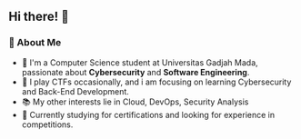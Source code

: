 
<!--
**bayuugm/bayuugm** is a ✨ _special_ ✨ repository because its `README.md` (this file) appears on your GitHub profile.

Here are some ideas to get you started:

- 🔭 I’m currently working on ...
- 🌱 I’m currently learning ...
- 👯 I’m looking to collaborate on ...
- 🤔 I’m looking for help with ...
- 💬 Ask me about ...
- 📫 How to reach me: ...
- 😄 Pronouns: ...
- ⚡ Fun fact: ...
-->

## Hi there! 👋

### 🚀 About Me
- 🌱 I'm a Computer Science student at Universitas Gadjah Mada, passionate about **Cybersecurity** and **Software Engineering**. 
- 🔐 I play CTFs occasionally, and i am focusing on learning Cybersecurity and Back-End Development.
- 📚 My other interests lie in Cloud, DevOps, Security Analysis
- 🔭 Currently studying for certifications and looking for experience in competitions. 

